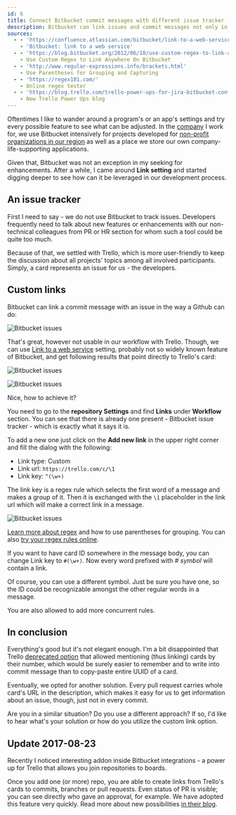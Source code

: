 ```yaml
---
id: 6
title: Connect Bitbucket commit messages with different issue tracker
description: Bitbucket can link issues and commit messages not only in itself alone but also with outside world. Let's have a look how to create connections with a different tool for issue tracking.
sources:
  - - 'https://confluence.atlassian.com/bitbucket/link-to-a-web-service-283641959.html'
    - 'Bitbucket: link to a web service'
  - - 'https://blog.bitbucket.org/2012/06/18/use-custom-regex-to-link-anywhere-on-bitbucket/ '
    - Use Custom Regex to Link Anywhere On Bitbucket
  - - 'http://www.regular-expressions.info/brackets.html'
    - Use Parentheses for Grouping and Capturing
  - - 'https://regex101.com/'
    - Online regex tester
  - - 'https://blog.trello.com/trello-power-ups-for-jira-bitbucket-confluence-hipchat'
    - New Trello Power Ups blog
---
```


Oftentimes I like to wander around a program's or an app's settings and try every possible feature to see what can be adjusted. In the [company](http://www.nesskdc.sk/) I work for, we use Bitbucket intensively for projects developed for [non-profit organizations in our region](http://www.nesskdc.sk/en/community-support/ness-kdc-to-kosice/) as well as a place we store our own company-life-supporting applications.

Given that, Bitbucket was not an exception in my seeking for enhancements. After a while, I came around **Link setting** and started digging deeper to see how can it be leveraged in our development process.

## An issue tracker

First I need to say - we do not use Bitbucket to track issues. Developers frequently need to talk about new features or enhancements with our non-technical colleagues from PR or HR section for whom such a tool could be quite too much.

Because of that, we settled with Trello, which is more user-friendly to keep the discussion about all projects' topics among all involved participants. Simply, a card represents an issue for us - the developers.

## Custom links

Bitbucket can link a commit message with an issue in the way a Github can do:

![Bitbucket issues](/assets/posts/bitbucket-with-different-issue-tracker/bitbucket-issues.png 'Bitbucket issue tracker')

That's great, however not usable in our workflow with Trello. Though, we can use [Link to a web service]({$sources[0][0]}) setting, probably not so widely known feature of Bitbucket, and get following results that point directly to Trello's card:

![Bitbucket issues](/assets/posts/bitbucket-with-different-issue-tracker/bitbucket-issues-custom-01.png 'link is at the beginning of the message')

![Bitbucket issues](/assets/posts/bitbucket-with-different-issue-tracker/bitbucket-issues-custom-02.png 'link can be also somewhere in the middle')

Nice, how to achieve it?

You need to go to the **repository Settings** and find **Links** under **Workflow** section. You can see that there is already one present - Bitbucket issue tracker - which is exactly what it says it is.

To add a new one just click on the **Add new link** in the upper right corner and fill the dialog with the following:

- Link type: Custom
- Link url: `https://trello.com/c/\1`
- Link key: `^(\w+)`

The link key is a regex rule which selects the first word of a message and makes a group of it. Then it is exchanged with the `\1` placeholder in the link url which will make a correct link in a message.

![Bitbucket issues](/assets/posts/bitbucket-with-different-issue-tracker/bitbucket-issues-dialog.png)

<Tip>

[Learn more about regex](http://www.regular-expressions.info/brackets.html) and how to use parentheses for grouping. You can also [try your regex rules online](https://regex101.com/).

</Tip>

If you want to have card ID somewhere in the message body, you can change Link key to `#(\w+)`. Now every word prefixed with _# symbol_ will contain a link.

Of course, you can use a different symbol. Just be sure you have one, so the ID could be recognizable amongst the other regular words in a message.

You are also allowed to add more concurrent rules.

## In conclusion

Everything's good but it's not elegant enough. I'm a bit disappointed that Trello [deprecated option](https://trello.com/c/sSldoiVf/46-deprecated-mentioning-cards-by-number-e-g-46-creates-hyperlinks) that allowed mentioning (thus linking) cards by their number, which would be surely easier to remember and to write into commit message than to copy-paste entire UUID of a card.

Eventually, we opted for another solution. Every pull request carries whole card's URL in the description, which makes it easy for us to get information about an issue, though, just not in every commit.

Are you in a similar situation? Do you use a different approach? If so, I'd like to hear what's your solution or how do you utilize the custom link option.

## Update 2017-08-23

Recently I noticed interesting addon inside Bitbucket integrations - a power up for Trello that allows you join repositories to boards.

Once you add one (or more) repo, you are able to create links from Trello's cards to commits, branches or pull requests. Even status of PR is visible; you can see directly who gave an approval, for example. We have adopted this feature very quickly. Read more about new possibilities [in their blog](https://blog.trello.com/trello-power-ups-for-jira-bitbucket-confluence-hipchat).
